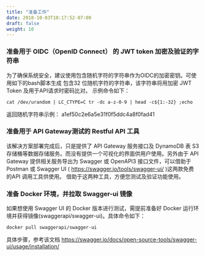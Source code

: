 ```yaml
---
title: "准备工作"
date: 2018-10-03T10:17:52-07:00
draft: false
weight: 10
---
```


### 准备用于 OIDC（OpenID Connect） 的 JWT token 加密及验证的字符串

为了确保系统安全，建议使用包含随机字符的字符串作为OIDC的加密密钥。可使用如下的bash脚本生成 包含32 位随机字符的字符串，该字符串将用加密 JWT Token 及用于API请求时密码比对。
示例命令如下：

```shell
cat /dev/urandom | LC_CTYPE=C tr -dc a-z-0-9 | head -c${1:-32} ;echo
```

返回随机字符串示例： 
a1ef50c2e6a5e31f0f5ddc4a8f0fad41

### 准备用于 API Gateway测试的 Restful API 工具

该解决方案部署完成后，只是提供了 API Gateway 服务接口及 DynamoDB 表 S3 存储桶等数据存储服务。而没有提供一个可视化的界面供用户使用。另外由于 API Gateway 提供相关服务导出为 Swagger 或 OpenAPI3 接口文件，可以借助于 Postman 或 Swagger UI ( https://swagger.io/tools/swagger-ui/ )这两款免费的API 调用工具供使用。
借助于这两种工具，方便您测试及验证功能使用。

### 准备 Docker 环境，并拉取 Swagger-ui 镜像

如果想使用 Swagger UI 的 Docker 版本进行测试，需提前准备好 Docker 运行环境并获得镜像(swaggerapi/swagger-ui)。具体命令如下：

```shell
docker pull swaggerapi/swagger-ui
```

具体步骤，参考该文档 https://swagger.io/docs/open-source-tools/swagger-ui/usage/installation/
